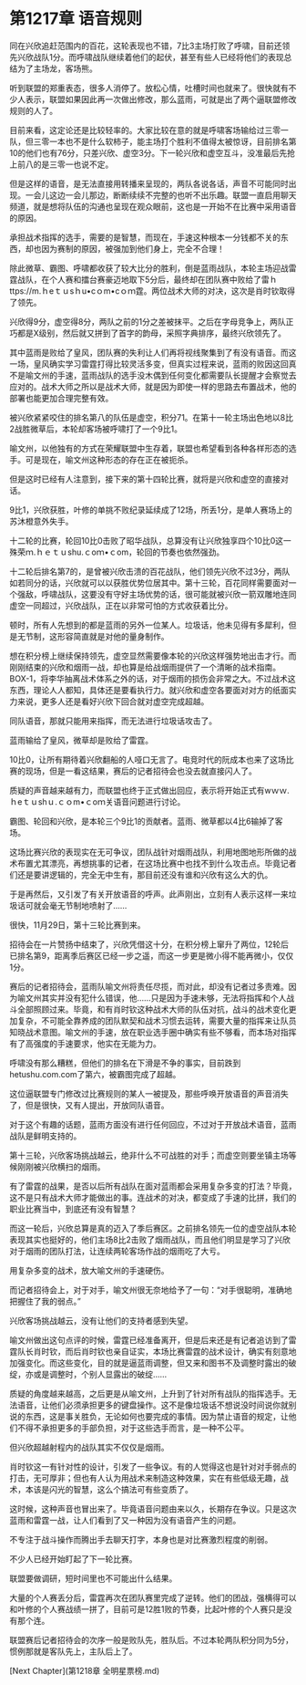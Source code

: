 # 第1217章 语音规则

同在兴欣追赶范围内的百花，这轮表现也不错，7比3主场打败了呼啸，目前还领先兴欣战队1分。而呼啸战队继续着他们的起伏，甚至有些人已经将他们的表现总结为了主场龙，客场熊。

听到联盟的郑重表态，很多人消停了。放松心情，吐槽时间也就来了。很快就有不少人表示，联盟如果因此再一次做出修改，那么蓝雨，可就是出了两个逼联盟修改规则的人了。

目前来看，这定论还是比较轻率的。大家比较在意的就是呼啸客场输给过三零一队，但三零一本也不是什么软柿子，能主场打个胜利不值得太被惊讶，目前排名第10的他们也有76分，只差兴欣、虚空3分。下一轮兴欣和虚空互斗，没准最后先抢上前八的是三零一也说不定。

但是这样的语音，是无法直接用转播来呈现的，两队各说各话，声音不可能同时出现。一会儿这边一会儿那边，断断续续不完整的也听不出乐趣。联盟一直启用聊天频道，就是想将队伍的沟通也呈现在观众眼前，这也是一开始不在比赛中采用语音的原因。

承担战术指挥的选手，需要的是智慧，而现在，手速这种根本一分钱都不关的东西，却也因为赛制的原因，被强加到他们身上，完全不合理！

除此微草、霸图、呼啸都收获了较大比分的胜利，倒是蓝雨战队，本轮主场迎战雷霆战队，在个人赛和擂台赛豪迈地取下5分后，最终却在团队赛中败给了雷ｈttps://m.ｈeｔｕsｈu•cｏm•cｏｍ霆。两位战术大师的对决，这次是肖时钦取得了领先。

兴欣得9分，虚空得8分，两队之前的1分之差被抹平。之后在字母竞争上，两队正巧都是X级别，然后就又拼到了首字的韵母，采照字典排序，最终兴欣领先了。

其中蓝雨是败给了皇风，团队赛的失利让人们再将视线聚集到了有没有语音。而这一场，皇风确实学习雷霆打得比较灵活多变，但真实过程来说，蓝雨的败因这回真不是喻文州的手速，蓝雨战队的选手没木偶到任何变化都需要队长提醒才会察觉去应对的。战术大师之所以是战术大师，就是因为即使一样的思路去布置战术，他的部署也能更加合理完整有效。

被兴欣紧紧咬住的排名第八的队伍是虚空，积分71。在第十一轮主场出色地以8比2战胜微草后，本轮却客场被呼啸打了一个9比1。

喻文州，以他独有的方式在荣耀联盟中生存着，联盟也希望看到各种各样形态的选手。可是现在，喻文州这种形态的存在正在被扼杀。

但是这时已经有人注意到，接下来的第十四轮比赛，就将是兴欣和虚空的直接对话。

9比1，兴欣获胜，叶修的单挑不败纪录延续成了12场，所丢1分，是单人赛场上的苏沐橙意外失手。

十二轮的比赛，轮回10比0击败了昭华战队，总算没有让兴欣独享四个10比0这一殊荣ｍ.ｈｅｔｕshu.ｃoｍ•ｃom，轮回的节奏也依然强劲。

十二轮后排名第7的，是曾被兴欣击溃的百花战队，他们领先兴欣不过3分，两队如若同分的话，兴欣就可以以获胜优势位居其中。第十三轮，百花同样需要面对一个强敌，呼啸战队，这要没有守好主场优势的话，很可能就被兴欣一箭双雕地连同虚空一同超过，兴欣战队，正在以非常可怕的方式收获着比分。

顿时，所有人先想到的都是蓝雨的另外一位某人。垃圾话，他未见得有多犀利，但是无节制，这形容简直就是对他的量身制作。

想在积分榜上继续保持领先，虚空显然需要像本轮的兴欣这样强势地出击才行。而刚刚结束的兴欣和烟雨一战，却也算是给战烟雨提供了一个清晰的战术指南。BOX-1，将李华抽离战术体系之外的话，对于烟雨的损伤会非常之大。不过战术这东西，理论人人都知，具体还是要看执行力。就兴欣和虚空各要面对对方的纸面实力来说，更多人还是看好兴欣下回合就对虚空完成超越。

同队语音，那就只能用来指挥，而无法进行垃圾话攻击了。

蓝雨输给了皇风，微草却是败给了雷霆。

10比0，让所有期待着兴欣翻船的人哑口无言了。电竞时代的阮成本也来了这场比赛的现场，但是一看这结果，赛后的记者招待会也没去就直接闪人了。

质疑的声音越来越有力，而联盟也终于正式做出回应，表示将开始正式有wｗｗ.ｈeｔｕshｕ.ｃｏm•ｃoｍ关语音问题进行讨论。

霸图、轮回和兴欣，是本轮三个9比1的贡献者。蓝雨、微草都以4比6输掉了客场。

这场比赛兴欣的表现实在无可争议，团队战针对烟雨战队，利用地图地形所做的战术布置尤其漂亮，再想挑事的记者，在这场比赛中也找不到什么攻击点。毕竟记者们还是要讲逻辑的，完全无中生有，那目前还没有谁和兴欣有这么大的仇。

于是再然后，又引发了有关开放语音的呼声。此声刚出，立刻有人表示这样一来垃圾话可就会毫无节制地喷射了……

很快，11月29日，第十三轮比赛到来。

招待会在一片赞扬中结束了，兴欣凭借这十分，在积分榜上窜升了两位，12轮后已排名第9，距离季后赛区已经一步之遥，而这一步更是微小得不能再微小，仅仅1分。

赛后的记者招待会，蓝雨队喻文州将责任尽揽，而对此，却没有记者过多责难。因为喻文州其实并没有犯什么错误，他……只是因为手速未够，无法将指挥和个人战斗全部照顾过来。毕竟，和有肖时钦这种战术大师的队伍对抗，战斗的战术变化更加复杂，不可能全靠养成的团队默契和战术习惯去运转，需要大量的指挥来让队员知晓战术意图。喻文州的手速，放在职业选手圈中确实有些不够看，而本场对指挥有了高强度的手速要求，他实在无能为力。

呼啸没有那么糟糕，但他们的排名在下滑是不争的事实，目前跌到hetushu.com.com了第六，被霸图完成了超越。

这位逼联盟专门修改过比赛规则的某人一被提及，那些呼唤开放语音的声音消失了，但是很快，又有人提出，开放同队语音。

对于这个有趣的话题，蓝雨方面没有进行任何回应，不过对于开放战术语音，蓝雨战队是鲜明支持的。

第十三轮，兴欣客场挑战越云，绝非什么不可战胜的对手；而虚空则要坐镇主场等候刚刚被兴欣横扫的烟雨。

有了雷霆的战果，是否以后所有战队在面对蓝雨都会采用复杂多变的打法？毕竟，这不是只有战术大师才能做出的事。连战术的对决，都变成了手速的比拼，我们的职业比赛当中，到底还有没有智慧？

而这一轮后，兴欣总算是真的迈入了季后赛区。之前排名领先一位的虚空战队本轮表现其实也挺好的，他们主场8比2击败了烟雨战队，而且他们明显是学习了兴欣对于烟雨的团队打法，让连续两轮客场作战的烟雨吃了大亏。

用复杂多变的战术，放大喻文州的手速硬伤。

而记者招待会上，对于对手，喻文州很无奈地给予了一句：“对手很聪明，准确地把握住了我的弱点。”

兴欣客场挑战越云，没有让他们的支持者感到失望。

喻文州做出这句点评的时候，雷霆已经准备离开，但是后来还是有记者追访到了雷霆队长肖时钦，而后肖时钦也亲自证实，本场比赛雷霆的战术设计，确实有刻意地加强变化。而这些变化，目的就是逼蓝雨调整，但又来和图书不及调整时露出的破绽，亦或是调整时，个别人显露出的破绽……

质疑的角度越来越高，之后更是从喻文州，上升到了针对所有战队的指挥选手。无法语音，让他们必须承担更多的键盘操作。这不是像垃圾话不想说没时间说你就别说的东西，这是事关胜负，无论如何也要完成的事情。因为禁止语音的规定，让他们不得不承担更多的手部负担，对于这些选手而言，是一种不公平。

但兴欣超越射程内的战队其实不仅仅是烟雨。

肖时钦这一有针对性的设计，引发了一些争议。有的人觉得这也是针对对手弱点的打击，无可厚非；但也有人认为用战术来制造这种效果，实在有些低级无趣，战术，本该是闪光的智慧，这么个搞法可有些变质了。

这时候，这种声音也冒出来了。毕竟语音问题由来以久，长期存在争议。只是这次蓝雨和雷霆一战，让人们看到了又一种因为没有语音产生的问题。

不专注于战斗操作而腾出手去聊天打字，本身也是对比赛激烈程度的削弱。

不少人已经开始盯起了下一轮比赛。

联盟要做调研，短时间里也不可能出什么结果。

大量的个人赛丢分后，雷霆再次在团队赛里完成了逆转。他们的团战，强横得可以和叶修的个人赛战绩一拼了，目前可是12胜1败的节奏，比起叶修的个人赛只是没有那个连。

联盟赛后记者招待会的次序一般是败队先，胜队后。不过本轮两队积分同为5分，惯例那就是客队先上，主队后上了。



[Next Chapter](第1218章 全明星票榜.md)